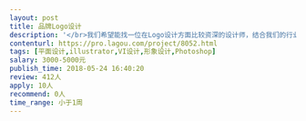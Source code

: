 ```yaml
---                
layout: post       
title: 品牌Logo设计           
description: '</br>我们希望能找一位在Logo设计方面比较资深的设计师，结合我们的行业背景与愿景，设计出一款符合当前设计潮流的品牌logo。</br></br>公司背景：</br>H5游戏研发团队，休闲类游戏为主。</br>'     
contenturl: https://pro.lagou.com/project/8052.html      
tags: [平面设计,illustrator,VI设计,形象设计,Photoshop]            
salary: 3000-5000元          
publish_time: 2018-05-24 16:40:20         
review: 412人                   
apply: 10人                   
recommend: 0人                   
time_range: 小于1周              
---                 
```

